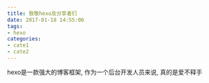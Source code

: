 ```yaml
---
title: 致敬hexo及分享者们
date: 2017-01-18 14:55:06
tags:
- hexo
categories: 
- cate1 
- cate2 
---
```

hexo是一款强大的博客框架, 作为一个后台开发人员来说, 真的是爱不释手
